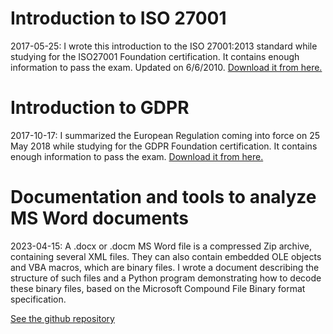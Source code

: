 # Introduction to ISO 27001
2017-05-25: I wrote this introduction to the ISO 27001:2013 standard while studying for the ISO27001 Foundation certification. It contains enough information to pass the exam. Updated on 6/6/2010. [Download it from here.](https://github.com/plecbe/ISO27001/)
# Introduction to GDPR
2017-10-17: I summarized the European Regulation coming into force on 25 May 2018 while studying for the GDPR Foundation certification. It contains enough information to pass the exam. [Download it from here.](https://github.com/plecbe/GDPR/)
# Documentation and tools to analyze MS Word documents
2023-04-15: A .docx or .docm MS Word file is a compressed Zip archive, containing several XML files. They can also contain embedded OLE objects and VBA macros, which are binary files. I wrote a document describing the structure of such files and a Python program demonstrating how to decode these binary files, based on the Microsoft Compound File Binary format specification.

[See the github repository](https://github.com/plecbe/OfficeDocAnalysis/)
